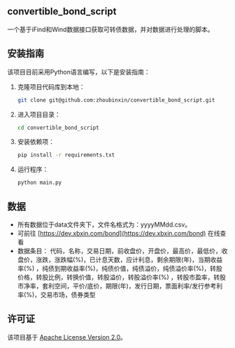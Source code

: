 ## convertible_bond_script

一个基于iFind和Wind数据接口获取可转债数据，并对数据进行处理的脚本。

## 安装指南

该项目目前采用Python语言编写，以下是安装指南：
1. 克隆项目代码库到本地：
    ```bash
    git clone git@github.com:zhoubinxin/convertible_bond_script.git
    ```
2. 进入项目目录：
    ```bash
    cd convertible_bond_script
    ```
3. 安装依赖项：
    ```bash
    pip install -r requirements.txt
    ```
4. 运行程序：
    ```bash
    python main.py
    ```

## 数据

- 所有数据位于data文件夹下，文件名格式为：yyyyMMdd.csv。
- 可前往 [https://dev.xbxin.com/bond](https://dev.xbxin.com/bond) 在线查看
- 数据条目： 代码，名称，交易日期，前收盘价，开盘价，最高价，最低价，收盘价，涨跌，涨跌幅(%)，已计息天数，应计利息，剩余期限(年)，当期收益率(%)
，纯债到期收益率(%)，纯债价值，纯债溢价，纯债溢价率(%)，转股价格，转股比例，转换价值，转股溢价，转股溢价率(%)
，转股市盈率，转股市净率，套利空间，平价/底价，期限(年)，发行日期，票面利率/发行参考利率(%)，交易市场，债券类型

## 许可证

该项目基于 [Apache License Version 2.0](http://www.apache.org/licenses/LICENSE-2.0)。